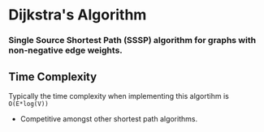 # Dijkstra's Algorithm

### Single Source Shortest Path (SSSP) algorithm for graphs with **non-negative edge weights**.

## Time Complexity

Typically the time complexity when implementing this algortihm is `O(E*log(V))`
- Competitive amongst other shortest path algorithms.